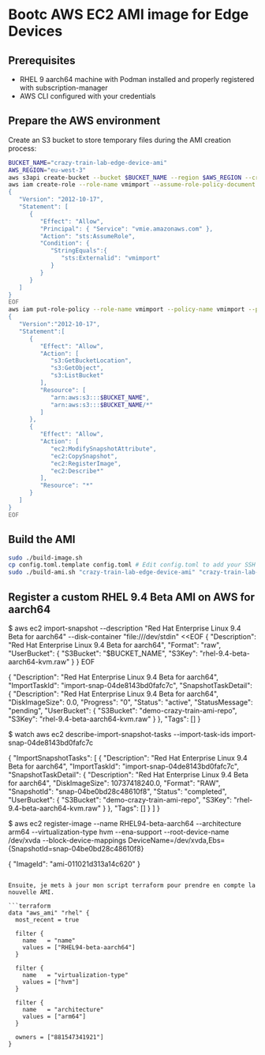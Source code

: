 # Bootc AWS EC2 AMI image for Edge Devices

## Prerequisites

- RHEL 9 aarch64 machine with Podman installed and properly registered with subscription-manager
- AWS CLI configured with your credentials

## Prepare the AWS environment

Create an S3 bucket to store temporary files during the AMI creation process:

```sh
BUCKET_NAME="crazy-train-lab-edge-device-ami"
AWS_REGION="eu-west-3"
aws s3api create-bucket --bucket $BUCKET_NAME --region $AWS_REGION --create-bucket-configuration LocationConstraint=$AWS_REGION
aws iam create-role --role-name vmimport --assume-role-policy-document file:///dev/stdin <<EOF
{
   "Version": "2012-10-17",
   "Statement": [
      {
         "Effect": "Allow",
         "Principal": { "Service": "vmie.amazonaws.com" },
         "Action": "sts:AssumeRole",
         "Condition": {
            "StringEquals":{
               "sts:Externalid": "vmimport"
            }
         }
      }
   ]
}
EOF
aws iam put-role-policy --role-name vmimport --policy-name vmimport --policy-document file:///dev/stdin <<EOF
{
   "Version":"2012-10-17",
   "Statement":[
      {
         "Effect": "Allow",
         "Action": [
            "s3:GetBucketLocation",
            "s3:GetObject",
            "s3:ListBucket"
         ],
         "Resource": [
            "arn:aws:s3:::$BUCKET_NAME",
            "arn:aws:s3:::$BUCKET_NAME/*"
         ]
      },
      {
         "Effect": "Allow",
         "Action": [
            "ec2:ModifySnapshotAttribute",
            "ec2:CopySnapshot",
            "ec2:RegisterImage",
            "ec2:Describe*"
         ],
         "Resource": "*"
      }
   ]
}
EOF
```

## Build the AMI

```sh
sudo ./build-image.sh
cp config.toml.template config.toml # Edit config.toml to add your SSH public key, registry credentials, etc.
sudo ./build-ami.sh "crazy-train-lab-edge-device-ami" "crazy-train-lab-edge-device-ami" "eu-west-3"
```

## Register a custom RHEL 9.4 Beta AMI on AWS for aarch64

$ aws ec2 import-snapshot --description "Red Hat Enterprise Linux 9.4 Beta for aarch64" --disk-container "file:///dev/stdin" <<EOF
{
    "Description": "Red Hat Enterprise Linux 9.4 Beta for aarch64",
    "Format": "raw",
    "UserBucket": {
        "S3Bucket": "$BUCKET_NAME",
        "S3Key": "rhel-9.4-beta-aarch64-kvm.raw"
    }
}
EOF

{
    "Description": "Red Hat Enterprise Linux 9.4 Beta for aarch64",
    "ImportTaskId": "import-snap-04de8143bd0fafc7c",
    "SnapshotTaskDetail": {
        "Description": "Red Hat Enterprise Linux 9.4 Beta for aarch64",
        "DiskImageSize": 0.0,
        "Progress": "0",
        "Status": "active",
        "StatusMessage": "pending",
        "UserBucket": {
            "S3Bucket": "demo-crazy-train-ami-repo",
            "S3Key": "rhel-9.4-beta-aarch64-kvm.raw"
        }
    },
    "Tags": []
}

$ watch aws ec2 describe-import-snapshot-tasks --import-task-ids import-snap-04de8143bd0fafc7c

{
    "ImportSnapshotTasks": [
        {
            "Description": "Red Hat Enterprise Linux 9.4 Beta for aarch64",
            "ImportTaskId": "import-snap-04de8143bd0fafc7c",
            "SnapshotTaskDetail": {
                "Description": "Red Hat Enterprise Linux 9.4 Beta for aarch64",
                "DiskImageSize": 10737418240.0,
                "Format": "RAW",
                "SnapshotId": "snap-04be0bd28c48610f8",
                "Status": "completed",
                "UserBucket": {
                    "S3Bucket": "demo-crazy-train-ami-repo",
                    "S3Key": "rhel-9.4-beta-aarch64-kvm.raw"
                }
            },
            "Tags": []
        }
    ]
}

$ aws ec2 register-image --name RHEL94-beta-aarch64 --architecture arm64 --virtualization-type hvm --ena-support --root-device-name /dev/xvda --block-device-mappings DeviceName=/dev/xvda,Ebs={SnapshotId=snap-04be0bd28c48610f8}

{
    "ImageId": "ami-011021d313a14c620"
}
```

Ensuite, je mets à jour mon script terraform pour prendre en compte la nouvelle AMI.

```terraform
data "aws_ami" "rhel" {
  most_recent = true

  filter {
    name   = "name"
    values = ["RHEL94-beta-aarch64"]
  }

  filter {
    name   = "virtualization-type"
    values = ["hvm"]
  }

  filter {
    name   = "architecture"
    values = ["arm64"]
  }

  owners = ["881547341921"]
}
```
